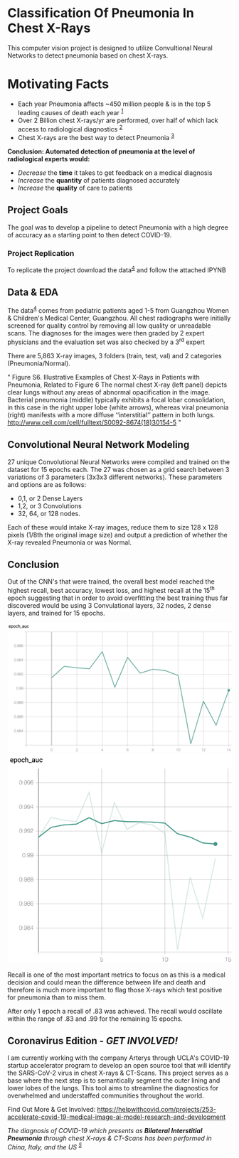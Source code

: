 # Classification Of Pneumonia In Chest X-Rays
This computer vision project is designed to utilize Convultional Neural Networks to detect pneumonia based on chest X-rays.

# Motivating Facts
- Each year Pneumonia affects ~450 million people & is in the top 5 leading causes of death each year <sup>[1]
- Over 2 Billion chest X-rays/yr are performed, over half of which lack access to radiological diagnostics <sup>[2]
- Chest X-rays are the best way to detect Pneumonia <sup>[3]

__Conclusion: Automated detection of pneumonia at the level of radiological experts would:__
- _Decrease_ the **time** it takes to get feedback on a medical diagnosis
- _Increase_ the **quantity** of patients diagnosed accurately
- _Increase_ the **quality** of care to patients

## Project Goals

The goal was to develop a pipeline to detect Pneumonia with a high degree of accuracy as a starting point to then detect COVID-19.

### Project Replication

To replicate the project download the data<sup>[4]</sup> and follow the attached IPYNB

## Data & EDA

The data<sup>[4]</sup> comes from pediatric patients aged 1-5 from Guangzhou Women & Children's Medical Center, Guangzhou. All chest radiographs were initially screened for quality control by removing all low quality or unreadable scans. The diagnoses for the images were then graded by 2 expert physicians and the evaluation set was also checked by a 3<sup>rd</sup> expert

There are 5,863 X-ray images, 3 folders (train, test, val) and 2 categories (Pneumonia/Normal).

"
 Figure S6. Illustrative Examples of Chest X-Rays in Patients with Pneumonia, Related to Figure 6
The normal chest X-ray (left panel) depicts clear lungs without any areas of abnormal opacification in the image. Bacterial pneumonia (middle) typically exhibits a focal lobar consolidation, in this case in the right upper lobe (white arrows), whereas viral pneumonia (right) manifests with a more diffuse ‘‘interstitial’’ pattern in both lungs.
http://www.cell.com/cell/fulltext/S0092-8674(18)30154-5 "


## Convolutional Neural Network Modeling

27 unique Convolutional Neural Networks were compiled and trained on the dataset for 15 epochs each. The 27 was chosen as a grid search between 3 variations of 3 parameters (3x3x3 different networks). These parameters and options are as follows:
- 0,1, or 2 Dense Layers
- 1,2, or 3 Convolutions
- 32, 64, or 128 nodes.

Each of these would intake X-ray images, reduce them to size 128 x 128 pixels (1/8th the original image size) and output a prediction of whether the X-ray revealed Pneumonia or was Normal.
  
## Conclusion

Out of the CNN's that were trained, the overall best model reached the highest recall, best accuracy, lowest loss, and highest recall at the 15<sup>th</sup> epoch suggesting that in order to avoid overfitting the best training thus far discovered would be using 3 Convulational layers, 32 nodes, 2 dense layers, and trained for 15 epochs.

![AUC (raw)](imgs/AUC-raw.png) ![AUC (smoothed)](imgs/AUC-smoothed.png)

Recall is one of the most important metrics to focus on as this is a medical decision and could mean the difference between life and death and therefore is much more important to flag those X-rays which test positive for pneumonia than to miss them. 

After only 1 epoch a recall of .83 was achieved. The recall would oscillate within the range of .83 and .99 for the remaining 15 epochs.

## Coronavirus Edition - *GET INVOLVED!*

I am currently working with the company Arterys through UCLA's COVID-19 startup accelerator program to develop an open source tool that will identify the SARS-CoV-2 virus in chest X-rays & CT-Scans. This project serves as a base where the next step is to semantically segment the outer lining and lower lobes of the lungs. This tool aims to streamline the diagnostics for overwhelmed and understaffed communities throughout the world.


Find Out More & Get Involved:
https://helpwithcovid.com/projects/253-accelerate-covid-19-medical-image-ai-model-research-and-development


*The diagnosis of COVID-19 which presents as __Bilateral Interstitial Pneumonia__ through chest X-rays & CT-Scans has been performed in China, Italy, and the US <sup>[5]*

[1]: https://www.thelancet.com/journals/lancet/article/PIIS0140-6736(10)61459-6/fulltext
[2]: https://arxiv.org/pdf/1711.05225.pdf
[3]: https://www.nhlbi.nih.gov/health-topics/chest-x-ray
[4]: https://data.mendeley.com/datasets/rscbjbr9sj/2
[5]: https://jamanetwork.com/journals/jama/fullarticle/2762130
